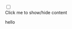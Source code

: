 <div class="bg-base-200 collapse">
  <input type="checkbox" class="peer" />
  <div
    class="collapse-title bg-primary text-primary-content peer-checked:bg-secondary peer-checked:text-secondary-content">
    Click me to show/hide content
  </div>
  <div
    class="collapse-content bg-primary text-primary-content peer-checked:bg-secondary peer-checked:text-secondary-content">
    <p>hello</p>
  </div>
</div>
